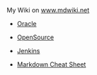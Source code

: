 My Wiki on www.mdwiki.net

* [Oracle](/Oracle)
* [OpenSource](/Git)
* [Jenkins](/Jenkins)

* [Markdown Cheat Sheet](/markdown)